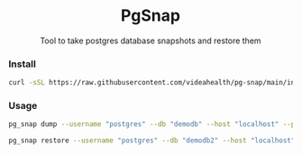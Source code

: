 <div align="center">
  <h1>PgSnap</h1>

  <p>
  Tool to take postgres database snapshots and restore them
</a>
  </p>

</div>

### Install

```bash
curl -sSL https://raw.githubusercontent.com/videahealth/pg-snap/main/install.sh | sh
```

### Usage

```bash
pg_snap dump --username "postgres" --db "demodb" --host "localhost" --password "postgres" --skip-tables "test.*,public.Cats,public.Event*"
```

```bash
pg_snap restore --username "postgres" --db "demodb2" --host "localhost" --password "postgres"
```
